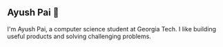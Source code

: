 ## Ayush Pai 👋
I'm Ayush Pai, a computer science student at Georgia Tech. I like building useful products and solving challenging problems.
